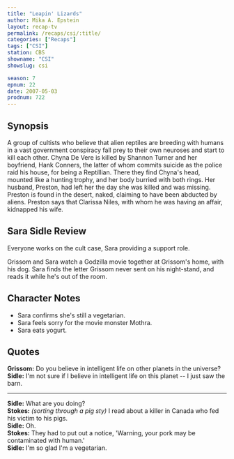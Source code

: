 ```yaml
---
title: "Leapin' Lizards"
author: Mika A. Epstein
layout: recap-tv
permalink: /recaps/csi/:title/
categories: ["Recaps"]
tags: ["CSI"]
station: CBS
showname: "CSI"
showslug: csi

season: 7
epnum: 22
date: 2007-05-03
prodnum: 722  
---
```


## Synopsis

A group of cultists who believe that alien reptiles are breeding with humans in a vast government conspiracy fall prey to their own neuroses and start to kill each other. Chyna De Vere is killed by Shannon Turner and her boyfriend, Hank Conners, the latter of whom commits suicide as the police raid his house, for being a Reptillian. There they find Chyna's head, mounted like a hunting trophy, and her body burried with both rings. Her husband, Preston, had left her the day she was killed and was missing. Preston is found in the desert, naked, claiming to have been abducted by aliens. Preston says that Clarissa Niles, with whom he was having an affair, kidnapped his wife.

## Sara Sidle Review

Everyone works on the cult case, Sara providing a support role.

Grissom and Sara watch a Godzilla movie together at Grissom's home, with his dog. Sara finds the letter Grissom never sent on his night-stand, and reads it while he's out of the room. 

## Character Notes

* Sara confirms she's still a vegetarian.  
* Sara feels sorry for the movie monster Mothra.  
* Sara eats yogurt.

## Quotes

**Grissom:** Do you believe in intelligent life on other planets in the universe?  
**Sidle:** I'm not sure if I believe in intelligent life on this planet -- I just saw the barn.  

- - -

**Sidle:** What are you doing?  
**Stokes:** _(sorting through a pig sty)_ I read about a killer in Canada who fed his victim to his pigs.  
**Sidle:** Oh.  
**Stokes:** They had to put out a notice, 'Warning, your pork may be contaminated with human.'  
**Sidle:** I'm so glad I'm a vegetarian.

